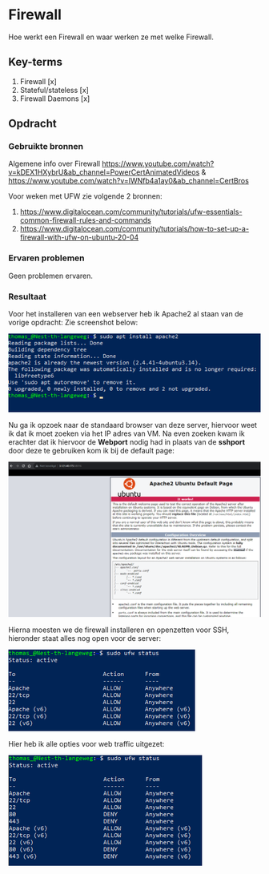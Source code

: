 # Firewall
Hoe werkt een Firewall en waar werken ze met welke Firewall. 

## Key-terms
1. Firewall [x]
2. Stateful/stateless [x]
3. Firewall Daemons [x]

## Opdracht
### Gebruikte bronnen
Algemene info over Firewall https://www.youtube.com/watch?v=kDEX1HXybrU&ab_channel=PowerCertAnimatedVideos & https://www.youtube.com/watch?v=IWNfb4a1ay0&ab_channel=CertBros

Voor weken met UFW zie volgende 2 bronnen:
1. https://www.digitalocean.com/community/tutorials/ufw-essentials-common-firewall-rules-and-commands
2. https://www.digitalocean.com/community/tutorials/how-to-set-up-a-firewall-with-ufw-on-ubuntu-20-04

### Ervaren problemen
Geen problemen ervaren. 

### Resultaat
Voor het installeren van een webserver heb ik Apache2 al staan van de vorige opdracht: Zie screenshot below:

![Alt text](<Screenshots/Screenshot 2023-11-06 105535.png>)

Nu ga ik opzoek naar de standaard browser van deze server, hiervoor weet ik dat ik moet zoeken via het IP adres van VM. Na even zoeken kwam ik erachter dat ik hiervoor de **Webport** nodig had in plaats van de **sshport** door deze te gebruiken kom ik bij de default page:

![Alt text](<Screenshots/Screenshot 2023-11-06 111130.png>)

Hierna moesten we de firewall installeren en openzetten voor SSH, hieronder staat alles nog open voor de server:

![Alt text](<Screenshots/Screenshot 2023-11-06 112641.png>)

Hier heb ik alle opties voor web traffic uitgezet:

![Alt text](<Screenshots/Screenshot 2023-11-06 113053.png>)